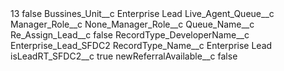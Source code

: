 <?xml version="1.0" encoding="UTF-8"?>
<CustomMetadata xmlns="http://soap.sforce.com/2006/04/metadata" xmlns:xsi="http://www.w3.org/2001/XMLSchema-instance" xmlns:xsd="http://www.w3.org/2001/XMLSchema">
    <label>13</label>
    <protected>false</protected>
    <values>
        <field>Bussines_Unit__c</field>
        <value xsi:type="xsd:string">Enterprise Lead</value>
    </values>
    <values>
        <field>Live_Agent_Queue__c</field>
        <value xsi:nil="true"/>
    </values>
    <values>
        <field>Manager_Role__c</field>
        <value xsi:nil="true"/>
    </values>
    <values>
        <field>None_Manager_Role__c</field>
        <value xsi:nil="true"/>
    </values>
    <values>
        <field>Queue_Name__c</field>
        <value xsi:nil="true"/>
    </values>
    <values>
        <field>Re_Assign_Lead__c</field>
        <value xsi:type="xsd:boolean">false</value>
    </values>
    <values>
        <field>RecordType_DeveloperName__c</field>
        <value xsi:type="xsd:string">Enterprise_Lead_SFDC2</value>
    </values>
    <values>
        <field>RecordType_Name__c</field>
        <value xsi:type="xsd:string">Enterprise Lead</value>
    </values>
    <values>
        <field>isLeadRT_SFDC2__c</field>
        <value xsi:type="xsd:boolean">true</value>
    </values>
    <values>
        <field>newReferralAvailable__c</field>
        <value xsi:type="xsd:boolean">false</value>
    </values>
</CustomMetadata>
